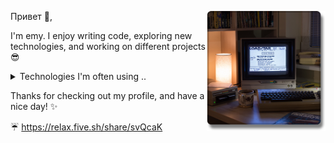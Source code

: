 <p>
  <img width="190" align='right' src="./assets/computer.png">
</p>

Привет 👋,

I'm emy. I enjoy writing code, exploring new technologies, and working on different projects :sunglasses:

<details>
  <summary>Technologies I'm often using ..</summary>
  </br>
  
* <a href="https://github.com/nodejs/node">Node (JS + TS)</a>
* <a href="https://github.com/facebook/react">React</a>
* <a href="https://github.com/php/php-src">PHP</a>
* <a href="https://www.python.org/">Python</a>
* <a href="https://en.wikipedia.org/wiki/C_Sharp_(programming_language)">C#</a>
* <a href="https://www.mysql.com/">MySQL</a>
* <a href="https://github.com/nginx/nginx">NGINX</a>
* <a href="https://github.com/sass/sass">Sass</a>
* <a href="https://en.wikipedia.org/wiki/Bash_(Unix_shell)">Bash</a>

</details>

Thanks for checking out my profile, and have a nice day! :sparkles:

:umbrella: <a href="https://relax.five.sh/share/svQcaK" target="_blank">https://relax.five.sh/share/svQcaK</a>
